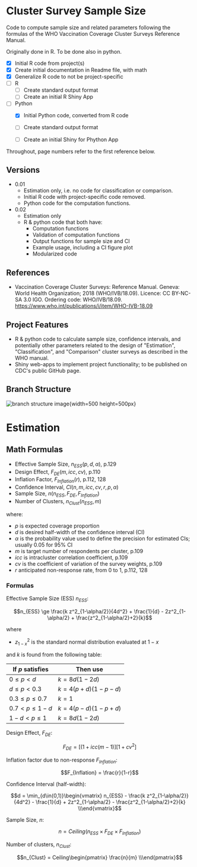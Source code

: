 # Cluster Survey Sample Size
 Code to compute sample size and related parameters following the formulas of the WHO Vaccination Coverage Cluster Surveys Reference Manual.

 Originally done in R. To be done also in python. 

- [x] Initial R code from project(s)
- [x] Create initial documentation in Readme file, with math
- [x] Generalize R code to not be project-specific
- [ ] R
  - [ ] Create standard output format
  - [ ] Create an initial R Shiny App
- [ ] Python
  - [x] Initial Python code, converted from R code
  - [ ] Create standard output format
  - [ ] Create an initial Shiny for Phython App


 Throughout, page numbers refer to the first reference below. 

 ## Versions
 * 0.01
   * Estimation only, i.e. no code for classification or comparison.
   * Initial R code with project-specific code removed.
   * Python code for the computation functions. 
* 0.02
  * Estimation only
  * R & python code that both have:
    * Computation functions
    * Validation of computation functions
    * Output functions for sample size and CI
    * Example usage, including a CI figure plot
    * Modularized code

 ## References
* Vaccination Coverage Cluster Surveys: Reference Manual. Geneva: World Health Organization; 2018 (WHO/IVB/18.09). Licence: CC BY-NC-SA 3.0 IGO. Ordering code: WHO/IVB/18.09. https://www.who.int/publications/i/item/WHO-IVB-18.09


## Project Features
* R & python code to calculate sample size, confidence intervals, and potentially other parameters related to the design of "Estimation", "Classification", and "Comparison" cluster surveys as described in the WHO manual. 
* Shiny web-apps to implement project functionality; to be published on CDC's public GitHub page.


## Branch Structure

![branch structure image](img/Git_Branches.png "Branch Structure"){width=500 height=500px}


# Estimation 

## Math Formulas
* Effective Sample Size, $`n_{ESS} (p, d, \alpha)`$, p.129
* Design Effect, $`F_{DE}(m,icc,cv)`$, p.110
* Inflation Factor, $`F_{Inflation}(r)`$, p.112, 128
* Confidence Interval, $`CI(n,m,icc,cv,r,p,\alpha)`$
* Sample Size, $`n(n_{ESS}, F_{DE}, F_{Inflation})`$
* Number of Clusters, $`n_{Clust}(n_{ESS}, m)`$

where:  
* $`p`$ is expected coverage proportion
* $`d`$ is desired half-width of the confidence interval (CI)
* $`\alpha`$ is the probability value used to define the precision for estimated CIs; usually 0.05 for 95% CI
* $`m`$ is target number of respondents per cluster, p.109
* $`icc`$ is intracluster correlation coefficient, p.109
* $`cv`$ is the coefficient of variation of the survey weights, p.109
* $`r`$ anticipated non-response rate, from 0 to 1, p.112, 128

### Formulas
Effective Sample Size (ESS) $`n_{ESS}`$:
```math
n_{ESS} \ge \frac{k z^2_{1-\alpha/2}}{4d^2} + \frac{1}{d} - 
2z^2_{1-\alpha/2} + \frac{z^2_{1-\alpha/2}+2}{k}
```
where  
* $`z^2_{1-x}`$ is the standard normal distribution evaluated at $`1-x`$

and $`k`$ is found from the following table:

| If $`p`$ satisfies | Then use |
| ---                | ---      |
| $`0 \le p \lt d`$     | $`k = 8d(1-2d)`$ |
| $`d \le p \lt 0.3`$   | $`k = 4(p+d)(1-p-d)`$ |
| $`0.3 \le p \le 0.7`$ | $`k = 1`$ |
| $`0.7 \lt p \le 1-d`$ | $`k = 4(p-d)(1-p+d)`$ |
| $`1-d \lt p \le 1`$   | $`k = 8d(1-2d)`$ |

Design Effect, $`F_{DE}`$:
```math
F_{DE} = [(1+icc(m-1)][1+cv^2]
```

Inflation factor due to non-response $`F_{Inflation}`$:
```math
F_{Inflation} = \frac{r}{1-r}
```

Confidence Interval (half-width):
```math
d = \min_{d\in(0,1)}\begin{vmatrix}   n_{ESS} - \frac{k z^2_{1-\alpha/2}}{4d^2} - \frac{1}{d} + 2z^2_{1-\alpha/2} - \frac{z^2_{1-\alpha/2}+2}{k} \\\end{vmatrix}
```  

Sample Size, $`n`$:
```math
n = Ceiling\lparen n_{ESS} \times F_{DE} \times F_{Inflation} \rparen
```

Number of clusters, $`n_{Clust}`$:
```math
n_{Clust} = Ceiling\begin{pmatrix}   \frac{n}{m} \\\end{pmatrix}
```


